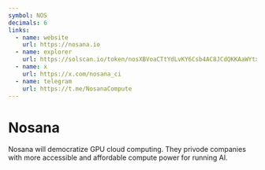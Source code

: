 ```yaml
---
symbol: NOS
decimals: 6
links:
  - name: website
    url: https://nosana.io
  - name: explorer
    url: https://solscan.io/token/nosXBVoaCTtYdLvKY6Csb4AC8JCdQKKAaWYtx2ZMoo7
  - name: x
    url: https://x.com/nosana_ci
  - name: telegram
    url: https://t.me/NosanaCompute
---
```


# Nosana

Nosana will democratize GPU cloud computing. They privode companies with more accessible and affordable compute power for running AI.
